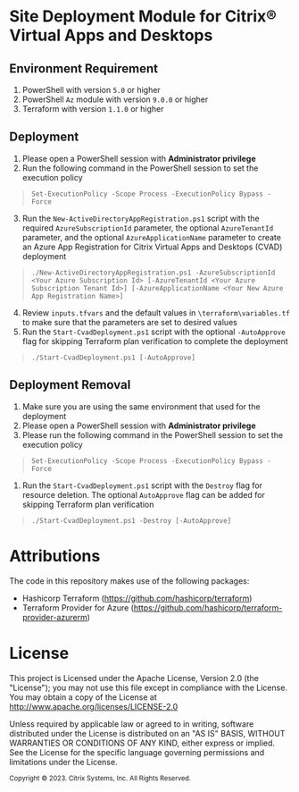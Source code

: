 # Site Deployment Module for Citrix® Virtual Apps and Desktops
## Environment Requirement
1. PowerShell with version `5.0` or higher
2. PowerShell `Az` module with version `9.0.0` or higher
3. Terraform with version `1.1.0` or higher

## Deployment
1. Please open a PowerShell session with **Administrator privilege**
2. Run the following command in the PowerShell session to set the execution policy

> `Set-ExecutionPolicy -Scope Process -ExecutionPolicy Bypass -Force`   

3. Run the `New-ActiveDirectoryAppRegistration.ps1` script with the required `AzureSubscriptionId` parameter, the optional `AzureTenantId` parameter, and the optional `AzureApplicationName` parameter to create an Azure App Registration for Citrix Virtual Apps and Desktops (CVAD) deployment

> `./New-ActiveDirectoryAppRegistration.ps1 -AzureSubscriptionId <Your Azure Subscription Id> [-AzureTenantId <Your Azure Subscription Tenant Id>] [-AzureApplicationName <Your New Azure App Registration Name>]`

4. Review `inputs.tfvars` and the default values in `\terraform\variables.tf` to make sure that the parameters are set to desired values
5. Run the `Start-CvadDeployment.ps1` script with the optional `-AutoApprove` flag for skipping Terraform plan verification to complete the deployment

> `./Start-CvadDeployment.ps1 [-AutoApprove]`

## Deployment Removal
1. Make sure you are using the same environment that used for the deployment
2. Please open a PowerShell session with **Administrator privilege**
3. Please run the following command in the PowerShell session to set the execution policy

> `Set-ExecutionPolicy -Scope Process -ExecutionPolicy Bypass -Force`   

1. Run the `Start-CvadDeployment.ps1` script with the `Destroy` flag for resource deletion. The optional `AutoApprove` flag can be added for skipping Terraform plan verification

> `./Start-CvadDeployment.ps1 -Destroy [-AutoApprove]`

# Attributions
The code in this repository makes use of the following packages:
- Hashicorp Terraform (https://github.com/hashicorp/terraform)
- Terraform Provider for Azure (https://github.com/hashicorp/terraform-provider-azurerm)


# License 
This project is Licensed under the Apache License, Version 2.0 (the "License"); you may not use this file except in compliance with the License. You may obtain a copy of the License at http://www.apache.org/licenses/LICENSE-2.0 

Unless required by applicable law or agreed to in writing, software distributed under the License is distributed on an "AS IS" BASIS, WITHOUT WARRANTIES OR CONDITIONS OF ANY KIND, either express or implied. See the License for the specific language governing permissions and limitations under the License.

<sub>Copyright © 2023. Citrix Systems, Inc. All Rights Reserved.</sub>
